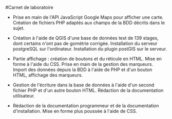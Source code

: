 ﻿#Carnet de laboratoire

+ Prise en main de l'API JavaScript Google Maps pour afficher une carte. Création de fichiers PHP adaptés aux champs de la BDD décrits dans le sujet.

+ Création à l'aide de QGIS d'une base de données test de 139 stages, dont certains n'ont pas de gométrie corrigée. Installation du serveur postgreSQL sur l'ordinateur. Installation du plugin postGIS sur le serveur.

+ Partie affichage : création de boutons et du réticule en HTML. Mise en forme à l'aide du CSS. Prise en main de la gestion des marqueurs. Import des données depuis la BDD à l'aide de PHP et d'un bouton HTML, affichage des marqueurs.

+ Gestion de l'écriture dans la base de données à l'aide d'un second fichier PHP et d'un autre bouton HTML. Rédaction de la documentation utilisateur.

+ Rédaction de la documentation programmeur et de la documentation d'installation. Mise en forme plus poussée à l'aide de CSS.

